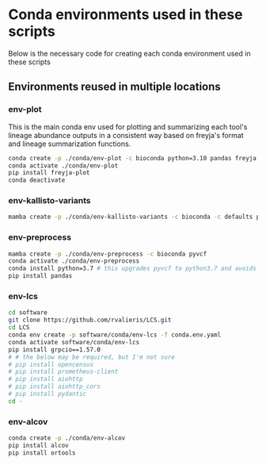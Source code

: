 # Conda environments used in these scripts
Below is the necessary code for creating each conda environment used in these scripts

## Environments reused in multiple locations

### env-plot
This is the main conda env used for plotting and summarizing each tool's lineage abundance outputs in a consistent way based on freyja's format and lineage summarization functions.
```bash
conda create -p ./conda/env-plot -c bioconda python=3.10 pandas freyja
conda activate ./conda/env-plot
pip install freyja-plot
conda deactivate
```

### env-kallisto-variants
```bash
mamba create -p ./conda/env-kallisto-variants -c bioconda -c defaults pyvcf vcftools bcftools minimap2 kallisto py-bgzip
```

### env-preprocess
```bash
mamba create -p ./conda/env-preprocess -c bioconda pyvcf
conda activate ./conda/env-preprocess
conda install python=3.7 # this upgrades pyvcf to python3.7 and avoids a datetime bug
pip install pandas
```

### env-lcs
```bash
cd software
git clone https://github.com/rvalieris/LCS.git
cd LCS
conda env create -p software/conda/env-lcs -f conda.env.yaml
conda activate software/conda/env-lcs
pip install grpcio==1.57.0
# # the below may be required, but I'm not sure
# pip install opencensus
# pip install prometheus-client
# pip install aiohttp
# pip install aiohttp_cors
# pip install pydantic
cd -
```

### env-alcov
```bash
conda create -p ./conda/env-alcov
pip install alcov
pip install ortools
```